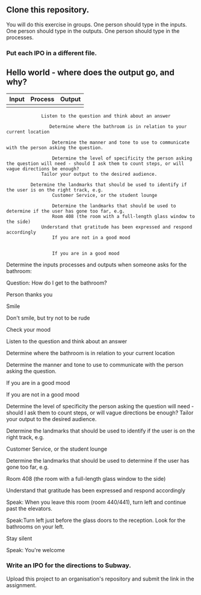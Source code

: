 ## Clone this repository. 

You will do this exercise in groups. 
One person should type in the inputs. 
One person should type in the outputs. 
One person should type in the processes. 

### Put each IPO in a different file.  

## Hello world - where does the output go, and why? 

|Input              |Process                                 |Output                                               |
|-------------------|----------------------------------------|-----------------------------------------------------|
|                   |
	             Listen to the question and think about an answer
		     
                    Determine where the bathroom is in relation to your current location
		     
                     Determine the manner and tone to use to communicate with the person asking the question.
		     
                     Determine the level of specificity the person asking the question will need - should I ask them to count steps, or will vague directions be enough?
	             Tailor your output to the desired audience.
		     
		     Determine the landmarks that should be used to identify if the user is on the right track, e.g.
                     Customer Service, or the student lounge
		     
                     Determine the landmarks that should be used to determine if the user has gone too far, e.g.
                     Room 408 (the room with a full-length glass window to the side)
	             Understand that gratitude has been expressed and respond accordingly
                     If you are not in a good mood


                     If you are in a good mood


Determine the inputs processes and outputs when someone asks for the bathroom: 

Question: How do I get to the bathroom?

Person thanks you

Smile

Don't smile, but try not to be rude 

Check your mood

Listen to the question and think about an answer

Determine where the bathroom is in relation to your current location

Determine the manner and tone to use to communicate with the person asking the question.

If you are in a good mood

If you are not in a good mood

Determine the level of specificity the person asking the question will need - should I ask them to count steps, or will vague directions be enough? Tailor your output to the desired audience.

Determine the landmarks that should be used to identify if the user is on the right track, e.g. 

Customer Service, or the student lounge

Determine the landmarks that should be used to determine if the user has gone too far, e.g.

Room 408 (the room with a full-length glass window to the side)

Understand that gratitude has been expressed and respond accordingly

Speak: When you leave this room (room 440/441), turn left and continue past the elevators.

Speak:Turn left just before the glass doors to the reception. Look for the bathrooms on your left.  

Stay silent

Speak: You're welcome 

### Write an IPO for the directions to Subway.

Upload this project to an organisation's repository and submit the link in the assignment. 


